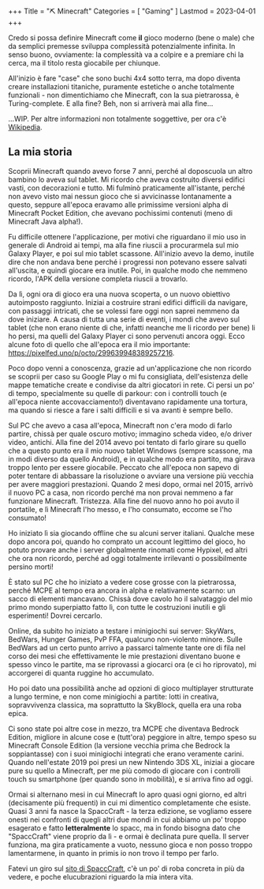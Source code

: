 +++
Title = "⛏️ Minecraft"
Categories = [ "Gaming" ]
Lastmod = 2023-04-01
+++

Credo si possa definire Minecraft come **il** gioco moderno (bene o male) che da semplici premesse sviluppa complessità potenzialmente infinita. In senso buono, ovviamente: la complessità va a colpire e a premiare chi la cerca, ma il titolo resta giocabile per chiunque.

All'inizio è fare "case" che sono buchi 4x4 sotto terra, ma dopo diventa creare installazioni titaniche, puramente estetiche o anche totalmente funzionali - non dimentichiamo che Minecraft, con la sua pietrarossa, è Turing-complete. E alla fine? Beh, non si arriverà mai alla fine...

...WIP. Per altre informazioni non totalmente soggettive, per ora c'è [Wikipedia](https://it.wikipedia.org/Minecraft).

## La mia storia

Scoprii Minecraft quando avevo forse 7 anni, perché al doposcuola un altro bambino lo aveva sul tablet. Mi ricordo che aveva costruito diversi edifici vasti, con decorazioni e tutto. Mi fulminò praticamente all'istante, perché non avevo visto mai nessun gioco che si avvicinasse lontanamente a questo, seppure all'epoca eravamo alle primissime versioni alpha di Minecraft Pocket Edition, che avevano pochissimi contenuti (meno di Minecraft Java alpha!).

Fu difficile ottenere l'applicazione, per motivi che riguardano il mio uso in generale di Android ai tempi, ma alla fine riuscii a procurarmela sul mio Galaxy Player, e poi sul mio tablet scassone. All'inizio avevo la demo, inutile dire che non andava bene perché i progressi non potevano essere salvati all'uscita, e quindi giocare era inutile. Poi, in qualche modo che nemmeno ricordo, l'APK della versione completa riuscii a trovarlo.

Da lì, ogni ora di gioco era una nuova scoperta, o un nuovo obiettivo autoimposto raggiunto. Iniziai a costruire strani edifici difficili da navigare, con passaggi intricati, che se volessi fare oggi non saprei nemmeno da dove iniziare.
A causa di tutta una serie di eventi, i mondi che avevo sul tablet (che non erano niente di che, infatti neanche me li ricordo per bene) li ho persi, ma quelli del Galaxy Player ci sono pervenuti ancora oggi. Ecco alcune foto di quello che all'epoca era il mio importante: <https://pixelfed.uno/p/octo/299639948389257216>.

Poco dopo venni a conoscenza, grazie ad un'applicazione che non ricordo se scoprii per caso su Google Play o mi fu consigliata, dell'esistenza delle mappe tematiche create e condivise da altri giocatori in rete. Ci persi un po' di tempo, specialmente su quelle di parkour: con i controlli touch (e all'epoca niente accovacciamento!) diventavano rapidamente una tortura, ma quando si riesce a fare i salti difficili e si va avanti è sempre bello.

Sul PC che avevo a casa all'epoca, Minecraft non c'era modo di farlo partire, chissà per quale oscuro motivo; immagino scheda video, e/o driver video, antichi.
Alla fine del 2014 avevo poi tentato di farlo girare su quello che a questo punto era il mio nuovo tablet Windows (sempre scassone, ma in modi diverso da quello Android), e in qualche modo era partito, ma girava troppo lento per essere giocabile. Peccato che all'epoca non sapevo di poter tentare di abbassare la risoluzione o avviare una versione più vecchia per avere maggiori prestazioni. Quando 2 mesi dopo, ormai nel 2015, arrivò il nuovo PC a casa, non ricordo perché ma non provai nemmeno a far funzionare Minecraft. Tristezza. Alla fine del nuovo anno ho poi avuto il portatile, e lì Minecraft l'ho messo, e l'ho consumato, eccome se l'ho consumato!

Ho iniziato lì sia giocando offline che su alcuni server italiani. Qualche mese dopo ancora poi, quando ho comprato un account legittimo del gioco, ho potuto provare anche i server globalmente rinomati come Hypixel, ed altri che ora non ricordo, perché ad oggi totalmente irrilevanti o possibilmente persino morti!

È stato sul PC che ho iniziato a vedere cose grosse con la pietrarossa, perché MCPE al tempo era ancora in alpha e relativamente scarno: un sacco di elementi mancavano. Chissà dove cavolo ho il salvataggio del mio primo mondo superpiatto fatto lì, con tutte le costruzioni inutili e gli esperimenti! Dovrei cercarlo.

Online, da subito ho iniziato a testare i minigiochi sui server: SkyWars, BedWars, Hunger Games, PvP FFA, qualcuno non-violento minore. Sulle BedWars ad un certo punto arrivo a passarci talmente tante ore di fila nel corso dei mesi che effettivamente le mie prestazioni diventano buone e spesso vinco le partite, ma se riprovassi a giocarci ora (e ci ho riprovato), mi accorgerei di quanta ruggine ho accumulato.

Ho poi dato una possibilità anche ad opzioni di gioco multiplayer strutturate a lungo termine, e non come minigiochi a partite: lotti in creativa, sopravvivenza classica, ma soprattutto la SkyBlock, quella era una roba epica.

Ci sono state poi altre cose in mezzo, tra MCPE che diventava Bedrock Edition, migliore in alcune cose e (tutt'ora) peggiore in altre, tempo speso su Minecraft Console Edition (la versione vecchia prima che Bedrock la soppiantasse) con i suoi minigiochi integrati che erano veramente carini. Quando nell'estate 2019 poi presi un new Nintendo 3DS XL, iniziai a giocare pure su quello a Minecraft, per me più comodo di giocare con i controlli touch su smartphone (per quando sono in mobilità), e si arriva fino ad oggi.

Ormai si alternano mesi in cui Minecraft lo apro quasi ogni giorno, ed altri (decisamente più frequenti) in cui mi dimentico completamente che esiste. Quasi 3 anni fa nasce la SpaccCraft - la terza edizione, se vogliamo essere onesti nei confronti di quegli altri due mondi in cui abbiamo un po' troppo esagerato e fatto **letteralmente** lo spacc, ma in fondo bisogna dato che "SpaccCraft" viene proprio da lì - e ormai è declinata pure quella. Il server funziona, ma gira praticamente a vuoto, nessuno gioca e non posso troppo lamentarmene, in quanto in primis io non trovo il tempo per farlo.

Fatevi un giro sul [sito di SpaccCraft](https://spacccraft.altervista.org), c'è un po' di roba concreta in più da vedere, e poche elucubrazioni riguardo la mia intera vita.
